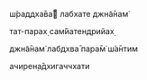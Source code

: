 ш́раддха̄ва̄ лабхате джн̃а̄нам̇

тат-парах̣ сам̇йатендрийах̣

джн̃а̄нам̇ лабдхва̄ пара̄м̇ ш́а̄нтим

ачирен̣а̄дхигаччхати